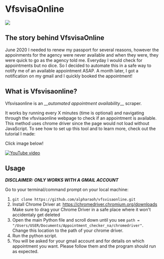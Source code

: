# VfsvisaOnline
<img src="https://www.vfsvisaonline.com/Netherlands-Global-Online-Tracking_Zone1/Image/RO_KN_Logo_Powerpoint_pos_en.png">

## The story behind VfsvisaOnline

June 2020 I needed to renew my passport for several reasons, however the appoinments for the agency were never available and when they were, they were quick to go as the agency told me. Everyday I would check for appointments but no dice. So I decided to automate this in a safe way to notify me of an available appointment ASAP. A month later, I got a notification on my gmail and I quickly booked the appointment!


## What is Vfsvisaonline?

Vfsvisaonline is an *__automated appointment availability*__ scraper.

It works by running every X minutes (time is optional) and navigating through the vfsvisaonline webpage to check if an appointment is available. This method uses chrome driver since the page would not load without JavaScript. To see how to set up this tool and to learn more, check out the tutorial I made:

Click image below!

[![YouTube video](https://img.youtube.com/vi/_VBkdNdnPyA/0.jpg)](https://www.youtube.com/watch?v=_VBkdNdnPyA)

## Usage

__*DISCLAIMER: ONLY WORKS WITH A GMAIL ACCOUNT*__ 

Go to your terminal/command prompt on your local machine:

1. `git clone https://github.com/alpharaoh/vfsvisaonline.git`
2. Install Chrome Driver at: https://chromedriver.chromium.org/downloads<br>
Make sure to drag your Chrome Driver in a safe place where it won't accidentaly get deleted
3. Open the main Python file and scroll down until you see `path = "/Users/USER/Documents/Appointment_checker_na/chromedriver"`. Change this location to the path of your chrome driver.
4. Run the python script.
5. You will be asked for your gmail account and for details on which appointment you want. Please follow them and the program should run as expected.

